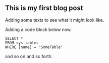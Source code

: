 ## This is my first blog post

Adding some texts to see what it might look like.

Adding a code block below now.

 ```tsql
 SELECT *
 FROM sys.tables
 WHERE [name] = 'SomeTable'
 ```
and so on and so forth.
